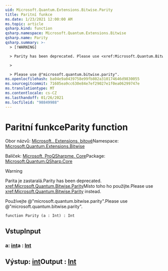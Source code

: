 ```yaml
---
uid: Microsoft.Quantum.Extensions.Bitwise.Parity
title: Paritní funkce
ms.date: 1/23/2021 12:00:00 AM
ms.topic: article
qsharp.kind: function
qsharp.namespace: Microsoft.Quantum.Extensions.Bitwise
qsharp.name: Parity
qsharp.summary: >-
  > [!WARNING]

  > Parity has been deprecated. Please use <xref:Microsoft.Quantum.Bitwise.Parity> instead.

  >

  > Please use @"microsoft.quantum.bitwise.parity".
ms.openlocfilehash: ba04e9a0439758e99fb802a310174646d9830055
ms.sourcegitcommit: 71605ea9cc630e84e7ef29027e1f0ea06299747e
ms.translationtype: MT
ms.contentlocale: cs-CZ
ms.lasthandoff: 01/26/2021
ms.locfileid: "98849988"
---
```

# <a name="parity-function"></a><span data-ttu-id="80aa2-102">Paritní funkce</span><span class="sxs-lookup"><span data-stu-id="80aa2-102">Parity function</span></span>

<span data-ttu-id="80aa2-103">Obor názvů: [Microsoft.. Extensions. bitové](xref:Microsoft.Quantum.Extensions.Bitwise)</span><span class="sxs-lookup"><span data-stu-id="80aa2-103">Namespace: [Microsoft.Quantum.Extensions.Bitwise](xref:Microsoft.Quantum.Extensions.Bitwise)</span></span>

<span data-ttu-id="80aa2-104">Balíček: [Microsoft. ProQSharpme. Core](https://nuget.org/packages/Microsoft.Quantum.QSharp.Core)</span><span class="sxs-lookup"><span data-stu-id="80aa2-104">Package: [Microsoft.Quantum.QSharp.Core](https://nuget.org/packages/Microsoft.Quantum.QSharp.Core)</span></span>


> [!WARNING]
> <span data-ttu-id="80aa2-105">Parita je zastaralá.</span><span class="sxs-lookup"><span data-stu-id="80aa2-105">Parity has been deprecated.</span></span> <span data-ttu-id="80aa2-106"><xref:Microsoft.Quantum.Bitwise.Parity>Místo toho ho použijte.</span><span class="sxs-lookup"><span data-stu-id="80aa2-106">Please use <xref:Microsoft.Quantum.Bitwise.Parity> instead.</span></span>
>
> <span data-ttu-id="80aa2-107">Používejte @"microsoft.quantum.bitwise.parity".</span><span class="sxs-lookup"><span data-stu-id="80aa2-107">Please use @"microsoft.quantum.bitwise.parity".</span></span>



```qsharp
function Parity (a : Int) : Int
```


## <a name="input"></a><span data-ttu-id="80aa2-108">Vstup</span><span class="sxs-lookup"><span data-stu-id="80aa2-108">Input</span></span>

### <a name="a--int"></a><span data-ttu-id="80aa2-109">a: [int](xref:microsoft.quantum.lang-ref.int)</span><span class="sxs-lookup"><span data-stu-id="80aa2-109">a : [Int](xref:microsoft.quantum.lang-ref.int)</span></span>





## <a name="output--int"></a><span data-ttu-id="80aa2-110">Výstup: [int](xref:microsoft.quantum.lang-ref.int)</span><span class="sxs-lookup"><span data-stu-id="80aa2-110">Output : [Int](xref:microsoft.quantum.lang-ref.int)</span></span>

